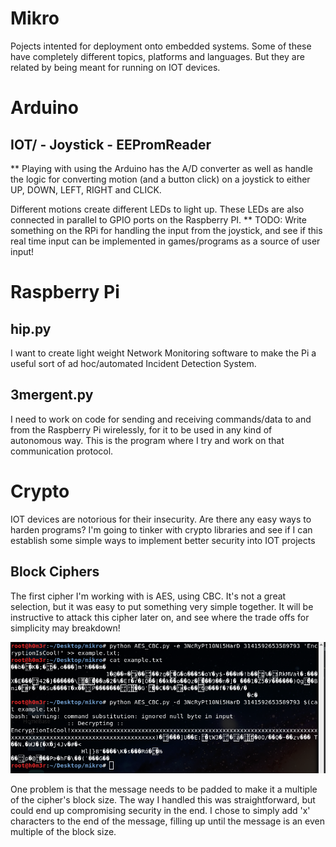 # Mikro 
Pojects intented for deployment onto embedded systems. 
Some of these have completely different topics, platforms and languages. 
But they are related by being meant for running on IOT devices. 

# Arduino 
## IOT/ - Joystick - EEPromReader
** Playing with using the Arduino has the A/D converter 
as well as handle the logic for converting motion (and a
button click) on a joystick to either UP, DOWN, LEFT, RIGHT
and CLICK. 

Different motions create different LEDs to light up. These LEDs
are also connected in parallel to GPIO ports on the Raspberry PI. 
** TODO: Write something on the RPi for handling the input from
the joystick, and see if this real time input can be implemented in
games/programs as a source of user input! 

# Raspberry Pi 

## hip.py 
I want to create light weight Network Monitoring software to make 
the Pi a useful sort of ad hoc/automated Incident Detection System. 

## 3mergent.py
I need to work on code for sending and receiving commands/data to 
and from the Raspberry Pi wirelessly, for it to be used in any kind of
autonomous way. This is the program where I try and work on that 
communication protocol. 

# Crypto
IOT devices are notorious for their insecurity. Are there any easy ways to harden programs? 
I'm going to tinker with crypto libraries and see if I can establish some simple ways to implement
better security into IOT projects 

## Block Ciphers 
The first cipher I'm working with is AES, using CBC. It's not a great selection, but it was easy to 
put something very simple together. It will be instructive to attack this cipher later on, and see
where the trade offs for simplicity may breakdown! 

![AES_CBC](https://raw.githubusercontent.com/TylersDurden/mikro/master/AES_CBC.png)

One problem is that the message needs to be padded to make it a multiple of the cipher's block size.
The way I handled this was straightforward, but could end up compromising security in the end. I chose
to simply add 'x' characters to the end of the message, filling up until the message is an even multiple of
the block size. 

